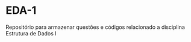 # EDA-1
Repositório para armazenar questões e códigos relacionado a disciplina Estrutura de Dados I
